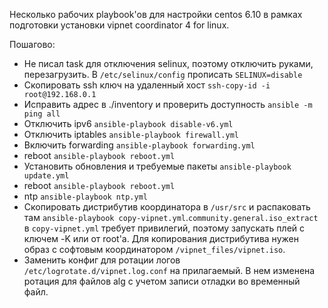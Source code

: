 Несколько рабочих playbook'ов для настройки centos 6.10 в рамках подготовки установки vipnet coordinator 4 for linux.

Пошагово:

* Не писал task для отключения selinux, поэтому отключить руками, перезагрузить. В `/etc/selinux/config` прописать `SELINUX=disable`
* Скопировать ssh ключ на удаленный хост `ssh-copy-id -i root@192.168.0.1`
* Исправить адрес в ./inventory и проверить доступность `ansible -m ping all`
* Отключить ipv6 `ansible-playbook disable-v6.yml`
* Отключить iptables `ansible-playbook firewall.yml`
* Включить forwarding `ansible-playbook forwarding.yml`
* reboot `ansible-playbook reboot.yml`
* Установить обновления и требуемые пакеты `ansible-playbook update.yml`
* reboot `ansible-playbook reboot.yml`
* ntp `ansible-playbook ntp.yml`
* Скопировать дистрибутив координатора в `/usr/src` и распаковать там `ansible-playbook copy-vipnet.yml`.`community.general.iso_extract` в `copy-vipnet.yml` требует привилегий, поэтому запускать плей с ключем -K или от root'а. Для копирования дистрибутива нужен образ с софтовым координатором `/vipnet_files/vipnet.iso`.
* Заменить конфиг для ротации логов `/etc/logrotate.d/vipnet.log.conf` на прилагаемый. В нем изменена ротация для файлов alg с учетом записи отладки во временный файл.
